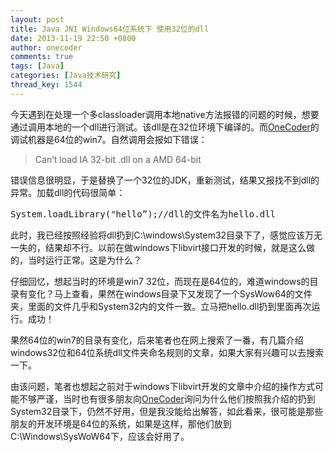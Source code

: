 ```yaml
---
layout: post
title: Java JNI Windows64位系统下 使用32位的dll
date: 2013-11-19 22:50 +0800
author: onecoder
comments: true
tags: [Java]
categories: [Java技术研究]
thread_key: 1544
---
```

<p>
	今天遇到在处理一个多classloader调用本地native方法报错的问题的时候，想要通过调用本地的一个dll进行测试。该dll是在32位环境下编译的。而<a href="http://www.coderli.com">OneCoder</a>的调试机器是64位的win7。自然调用会报如下错误：</p>
<blockquote>
	<p>
		Can&rsquo;t load IA 32-bit .dll on a AMD 64-bit</p>
</blockquote>
<p>
	错误信息很明显，于是替换了一个32位的JDK，重新测试，结果又报找不到dll的异常。加载dll的代码很简单：</p>
<pre class="brush:java;first-line:1;pad-line-numbers:true;highlight:null;collapse:false;">
System.loadLibrary(&quot;hello&rdquo;);//dll的文件名为hello.dll
</pre>
<p>
	此时，我已经按照经验将dll扔到C:\windows\System32目录下了，感觉应该万无一失的，结果却不行。以前在做windows下libvirt接口开发的时候，就是这么做的，当时运行正常。这是为什么？</p>
<p>
	仔细回忆，想起当时的环境是win7 32位，而现在是64位的，难道windows的目录有变化？马上查看，果然在windows目录下又发现了一个SysWow64的文件夹，里面的文件几乎和System32内的文件一致。立马把hello.dll扔到里面再次运行。成功！</p>
<p>
	果然64位的win7的目录有变化，后来笔者也在网上搜索了一番，有几篇介绍windows32位和64位系统dll文件夹命名规则的文章，如果大家有兴趣可以去搜索一下。</p>
<p>
	由该问题，笔者也想起之前对于windows下libvirt开发的文章中介绍的操作方式可能不够严谨，当时也有很多朋友向<a href="http://www.coderli.com">OneCoder</a>询问为什么他们按照我介绍的扔到System32目录下，仍然不好用，但是我没能给出解答，如此看来，很可能是那些朋友的开发环境是64位的系统，如果是这样，那他们放到C:\Windows\SysWoW64下，应该会好用了。&nbsp;</p>